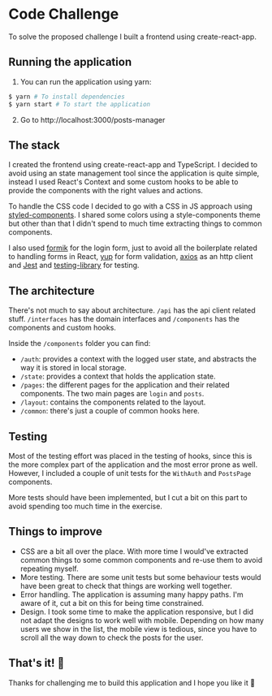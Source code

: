 # Code Challenge

To solve the proposed challenge I built a frontend using create-react-app.

## Running the application

1. You can run the application using yarn:

```bash
$ yarn # To install dependencies
$ yarn start # To start the application
```

2. Go to http://localhost:3000/posts-manager

## The stack

I created the frontend using create-react-app and TypeScript. I decided to avoid using an state management tool since the application is quite simple, instead I used React's Context and some custom hooks to be able to provide the components with the right values and actions.

To handle the CSS code I decided to go with a CSS in JS approach using [styled-components](https://styled-components.com/). I shared some colors using a style-components theme but other than that I didn't spend to much time extracting things to common components.

I also used [formik](https://formik.org/) for the login form, just to avoid all the boilerplate related to handling forms in React, [yup](https://github.com/jquense/yup) for form validation, [axios](https://github.com/axios/axios) as an http client and [Jest](https://jestjs.io/) and [testing-library](https://testing-library.com/) for testing.

## The architecture

There's not much to say about architecture. `/api` has the api client related stuff. `/interfaces` has the domain interfaces and `/components` has the components and custom hooks.

Inside the `/components` folder you can find:

- `/auth`: provides a context with the logged user state, and abstracts the way it is stored in local storage.
- `/state`: provides a context that holds the application state.
- `/pages`: the different pages for the application and their related components. The two main pages are `login` and `posts`.
- `/layout`: contains the components related to the layout.
- `/common`: there's just a couple of common hooks here.

## Testing

Most of the testing effort was placed in the testing of hooks, since this is the more complex part of the application and the most error prone as well. However, I included a couple of unit tests for the `WithAuth` and `PostsPage` components.

More tests should have been implemented, but I cut a bit on this part to avoid spending too much time in the exercise.

## Things to improve

- CSS are a bit all over the place. With more time I would've extracted common things to some common components and re-use them to avoid repeating myself.
- More testing. There are some unit tests but some behaviour tests would have been great to check that things are working well together.
- Error handling. The application is assuming many happy paths. I'm aware of it, cut a bit on this for being time constrained.
- Design. I took some time to make the application responsive, but I did not adapt the designs to work well with mobile. Depending on how many users we show in the list, the mobile view is tedious, since you have to scroll all the way down to check the posts for the user.

## That's it! :confetti_ball:

Thanks for challenging me to build this application and I hope you like it :slightly_smiling_face:
